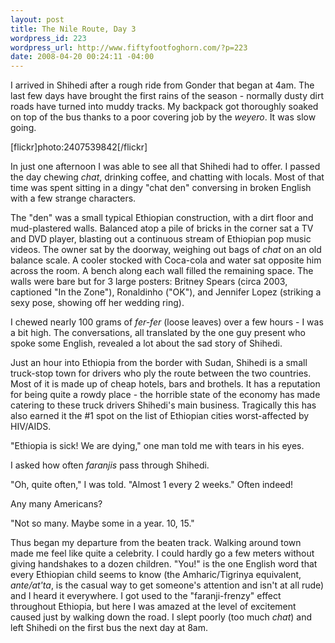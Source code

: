 ```yaml
--- 
layout: post
title: The Nile Route, Day 3
wordpress_id: 223
wordpress_url: http://www.fiftyfootfoghorn.com/?p=223
date: 2008-04-20 00:24:11 -04:00
---
```

I arrived in Shihedi after a rough ride from Gonder that began at 4am. The last few days have brought the first rains of the season - normally dusty dirt roads have turned into muddy tracks. My backpack got thoroughly soaked on top of the bus thanks to a poor covering job by the <i>weyero</i>. It was slow going.

[flickr]photo:2407539842[/flickr]

In just one afternoon I was able to see all that Shihedi had to offer. I passed the day chewing <em>chat</em>, drinking coffee, and chatting with locals. Most of that time was spent sitting in a dingy "chat den" conversing in broken English with a few strange characters.

The "den" was a small typical Ethiopian construction, with a dirt floor and mud-plastered walls. Balanced atop a pile of bricks in the corner sat a TV and DVD player, blasting out a continuous stream of Ethiopian pop music videos. The owner sat by the doorway, weighing out bags of <i>chat</i> on an old balance scale. A cooler stocked with Coca-cola and water sat opposite him across the room. A bench along each wall filled the remaining space. The walls were bare but for 3 large posters: Britney Spears (circa 2003, captioned "In the Zone"), Ronaldinho ("OK"), and Jennifer Lopez (striking a sexy pose, showing off her wedding ring).

I chewed nearly 100 grams of <i>fer-fer</i> (loose leaves) over a few hours - I was a bit high. The conversations, all translated by the one guy present who spoke some English, revealed a lot about the sad story of Shihedi.

Just an hour into Ethiopia from the border with Sudan, Shihedi is a small truck-stop town for drivers who ply the route between the two countries. Most of it is made up of cheap hotels, bars and brothels. It has a reputation for being quite a rowdy place - the horrible state of the economy has made catering to these truck drivers Shihedi's main business. Tragically this has also earned it the #1 spot on the list of Ethiopian cities worst-affected by HIV/AIDS.

"Ethiopia is sick! We are dying," one man told me with tears in his eyes.

I asked how often <i>faranjis</i> pass through Shihedi.

"Oh, quite often," I was told. "Almost 1 every 2 weeks." Often indeed!

Any many Americans?

"Not so many. Maybe some in a year. 10, 15."

Thus began my departure from the beaten track. Walking around town made me feel like quite a celebrity. I could hardly go a few meters without giving handshakes to a dozen children. "You!" is the one English word that every Ethiopian child seems to know (the Amharic/Tigrinya equivalent, <i>ante/at'ta</i>, is the casual way to get someone's attention and isn't at all rude) and I heard it everywhere. I got used to the "faranji-frenzy" effect throughout Ethiopia, but here I was amazed at the level of excitement caused just by walking down the road. I slept poorly (too much <i>chat</i>) and left Shihedi on the first bus the next day at 8am.

